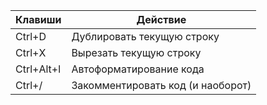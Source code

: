 |Клавиши|Действие|
|---|---|
|Ctrl+D|Дублировать текущую строку|
|Ctrl+X|Вырезать текущую строку|
|Ctrl+Alt+l|Автоформатирование кода|
|Ctrl+/|Закомментировать код (и наоборот)|

